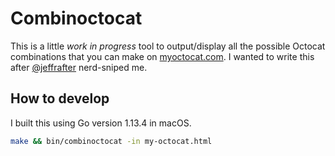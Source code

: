 # Combinoctocat

This is a little _work in progress_ tool to output/display all the possible Octocat combinations
that you can make on [myoctocat.com](https://myoctocat.com/build-your-octocat/). I wanted to write
this after [@jeffrafter](https://github.com/jeffrafter) nerd-sniped me.

## How to develop

I built this using Go version 1.13.4 in macOS.

```sh
make && bin/combinoctocat -in my-octocat.html
```

